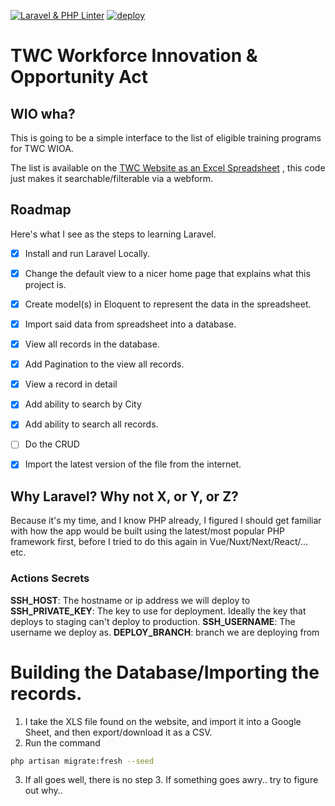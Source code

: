 [![Laravel & PHP Linter](https://github.com/vidluther/twc-wioa-programs/actions/workflows/laravel.yml/badge.svg)](https://github.com/vidluther/twc-wioa-programs/actions/workflows/laravel.yml)
[![deploy](https://github.com/vidluther/twc-wioa-programs/actions/workflows/deploy.yml/badge.svg)](https://github.com/vidluther/twc-wioa-programs/actions/workflows/deploy.yml)
# TWC Workforce Innovation & Opportunity Act    

## WIO wha?
This is going to be a simple interface to the list of eligible training programs for TWC WIOA. 

The list is available on the [TWC Website as an Excel Spreadsheet](https://www.twc.texas.gov/files/partners/statewide-eligible-training-program-list-twc.xlsx) , this code just makes it searchable/filterable via a webform. 

## Roadmap 

Here's what I see as the steps to learning Laravel. 

- [x] Install and run Laravel Locally.
- [x] Change the default view to a nicer home page that explains what this project is.
- [x] Create model(s) in Eloquent to represent the data in the spreadsheet.
- [x] Import said data from spreadsheet into a database. 
- [x] View all records in the database. 
- [x] Add Pagination to the view all records.
- [x] View a record in detail 
- [x] Add ability to search by City
- [x] Add ability to search all records. 
- [ ] Do the CRUD 
- [x] Import the latest version of the file from the internet. 



## Why Laravel? Why not X, or Y, or Z?
Because it's my time, and I know PHP already, I figured I should get familiar with how the app would be built
using the latest/most popular PHP framework first, before I tried to do this again in Vue/Nuxt/Next/React/... etc.


### Actions Secrets

**SSH_HOST**: The hostname or ip address we will deploy to 
**SSH_PRIVATE_KEY**: The key to use for deployment. Ideally the key that deploys to staging can't deploy to production. 
**SSH_USERNAME**: The username we deploy as. 
**DEPLOY_BRANCH**: branch we are deploying from


# Building the Database/Importing the records. 

1. I take the XLS file found on the website, and import it into a Google Sheet, and then export/download it as a CSV. 
2. Run the command 
```bash
php artisan migrate:fresh --seed
```
3. If all goes well, there is no step 3. If something goes awry.. try to figure out why..



